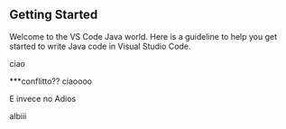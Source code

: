 ## Getting Started

Welcome to the VS Code Java world. Here is a guideline to help you get started to write Java code in Visual Studio Code.

ciao

***conflitto??
ciaoooo 

E invece no
Adios

albiii
